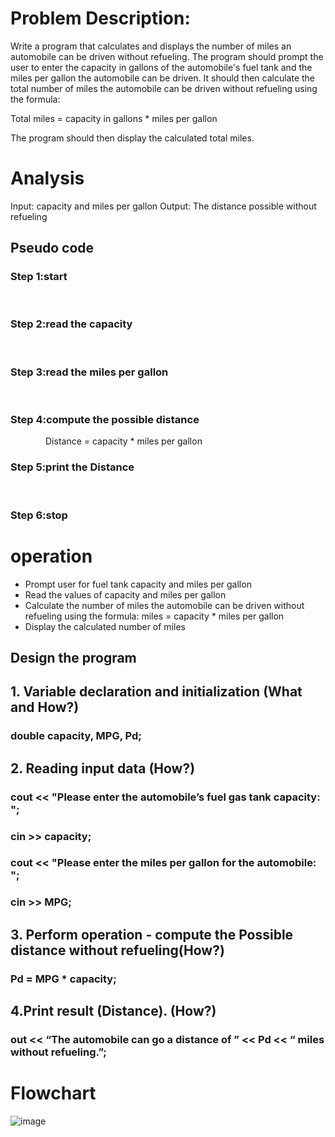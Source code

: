# Problem Description:

Write a program that calculates and displays the number of miles an automobile can be driven without refueling. The program should prompt the user to enter the capacity in gallons of the automobile's fuel tank and the miles per gallon the automobile can be driven. It should then calculate the total number of miles the automobile can be driven without refueling using the formula:

Total miles = capacity in gallons * miles per gallon

The program should then display the calculated total miles.

# Analysis

Input: capacity and miles per gallon
Output: The distance possible without refueling

## Pseudo code

  ### Step 1:start
  
  ### Step 2:read the capacity
  
  ### Step 3:read the miles per gallon
 
  ### Step 4:compute the possible distance
    Distance = capacity * miles per gallon
  
  ### Step 5:print the Distance
  
  ### Step 6:stop

# operation
 
- Prompt user for fuel tank capacity and miles per gallon
- Read the values of capacity and miles per gallon
- Calculate the number of miles the automobile can be driven without refueling using the formula: miles = capacity * miles per gallon
- Display the calculated number of miles

## Design the program

## 1. Variable declaration and initialization (What and How?)
 ### double capacity, MPG, Pd;

## 2. Reading input data (How?)

 ### cout << "Please enter the automobile’s fuel gas tank capacity: ";
 ### cin >> capacity;
 ### cout << "Please enter the miles per gallon for the automobile: ";
 ### cin >> MPG;

## 3. Perform operation - compute the Possible distance without refueling(How?)

### Pd = MPG * capacity;

## 4.Print result (Distance). (How?)
### out << “The automobile can go a distance of  ” << Pd << “ miles without refueling.”;
# Flowchart





![image](https://github.com/SWEG-2015EC-Batch/Lovelace-Coders/assets/149230080/62676a43-ec09-4e05-90a5-807a16887c15)



